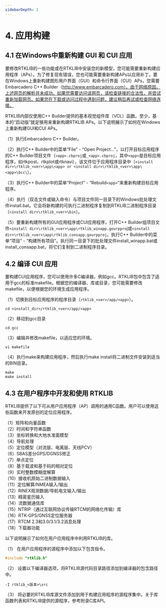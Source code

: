 ```yaml
---
sidebarDepth: 2
---
```


# 4. 应用构建

## 4.1 在Windows中重新构建 GUI 和 CUI 应用

要修改RTKLIB的一些功能或在RTKLIB中安装您的新模型，您可能需要重新构建应用程序（APs）。为了修复现有错误，您也可能需要重新构建APs以应用补丁。要在Windows上重新构建图形用户界面（GUI）和命令行界面（CUI）APs，您需要Embarcadero C++ Builder（http://www.embarcadero.com）。由于网络原因，上述网页的解析并未成功。如果您需要访问该网页，请检查链接的合法性，并尝试重新加载网页。如果您在下载或访问过程中遇到问题，建议稍后再试或检查网络连接。

RTKLIB内部仅使用C++ Builder提供的基本视觉组件库（VCL）函数。至少，基本的“启动版”就足够用来重新构建RTKLIB APs。以下说明展示了如何在Windows上重新构建GUI和CUI APs。

（1）执行Embarcadero C++ Builder。

（2）执行C++ Builder中的菜单“File” - “Open Project...”，以打开目标应用程序的C++ Builder项目文件（`<app>.cbproj`或`_<app>.cbproj`，其中`<app>`是目标应用程序，如rtkpost、rtkplot或rtknavi），该文件位于应用程序目录中（`<install dir>\rtklib_<ver>\app\<app> or <install dir>\rtklib_<ver>\app\<app>\bcc\`）。

（3）执行C++ Builder中的菜单“Project” - “Rebuild`<app>`”来重新构建目标应用程序。

（4）执行（双击文件或输入命令）与项目文件同一目录下的Windows批处理文件install.bat。它会将新构建的可执行二进制程序复制到RTKLIB二进制程序目录（`<install dir>\rtklib_<ver>\bin`）。

（5）要重新构建所有的GUI应用程序或CUI应用程序，打开C++ Builder组项目文件`<install dir>\rtklib_<ver>\app\rtklib_winapp.gourppro`j或`<install dir>\rtklib_<ver>\app\rtklib_consapp.gourpproj`。执行C++ Builder中的菜单“项目” - “构建所有项目”。执行同一目录下的批处理文件install_winapp.bat或install_consapp.bat，将它们复制到二进制程序目录。

## 4.2 编译 CUI 应用

要构建CUI应用程序，您可以使用许多C编译器，例如gcc。RTKLIB包中包含了适用于gcc的标准makefile。根据您的编译器、库或目录，您可能需要修改makefile，以便根据您的环境生成应用程序。

（1）切换到目标应用程序的程序目录（`rtklib_<ver>/app/<app>`）。
```shell
cd <install_dir>/rtklib_<ver>/app/<app>
```

（2）移动到gcc目录
```shell
cd gcc
```

（3）编辑并修改makefile，以适应您的环境。
```shell
vi makefile
```

（4）执行make来构建应用程序，然后执行make install将二进制文件安装到适当的BIN目录。
```shell
make
make install
```

## 4.3 在用户程序中开发和使用 RTKLIB

RTKLIB提供了以下可从用户应用程序（AP）调用的通用C函数。用户可以使用这些函数来开发原创的定位应用程序。

（1）矩阵和向量函数 <br>
（2）时间和字符串函数 <br>
（3）坐标转换和大地水准面模型 <br>
（4）导航处理 <br>
（5）定位模型（对流层、电离层、天线PCV） <br>
（6）SBAS差分GPS/DGNSS修正 <br>
（7）单点定位 <br>
（8）基于载波和基于码的相对定位 <br>
（9）实时整数模糊度解算 <br>
（10）接收机原始二进制数据输入 <br>
（11）定位解算/NMEA输入/输出 <br>
（12）RINEX观测数据/导航电文输入/输出 <br>
（13）精密星历输入 <br>
（14）流数据通信库 <br>
（15）NTRIP（通过互联网协议传输RTCM的网络化传输）库 <br>
（16）RTK-GPS/GNSS定位服务器 <br>
（17）RTCM 2.3和3.0/3.1/3.2消息处理 <br>
（18）下载器功能

以下说明展示了如何在用户应用程序中利用RTKLIB的库。

（1）
在用户应用程序的源程序中添加以下包含指令。
```c
#include "rtklib.h"
```

（2）
设置以下编译器选项，将RTKLIB源代码目录路径添加到编译器的包含路径中。
```shell
-I rtklib_<版本>\src
```

（3）
将必要的RTKLIB库源文件添加到用于构建应用程序的源程序集中。关于库函数列表和RTKLIB提供的源程序，参考附录C库API。
